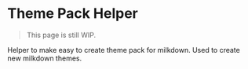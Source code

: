 # Theme Pack Helper

> This page is still WIP.

Helper to make easy to create theme pack for milkdown. Used to create new milkdown themes.
